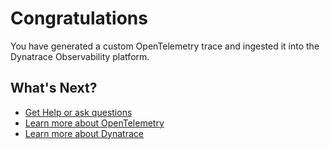 # Congratulations

You have generated a custom OpenTelemetry trace and ingested it into the Dynatrace Observability platform.

## What's Next?
- [Get Help or ask questions](https://github.com/agardnerit/tracepusher)
- [Learn more about OpenTelemetry](http://opentelemetry.io)
- [Learn more about Dynatrace](https://dynatrace.com?utm_source=adamgardner&utm_media=killercoda&utm_campaign=tracepusher)